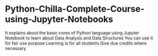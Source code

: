 # Python-Chilla-Complete-Course-using-Jupyter-Notebooks
It explains about the basic cores of Python language using Jupyter Notebook to learn about Data Analysis and Data Structures
You can use it for fair use purpose
Learning is for all students
Give due credits where necessary
